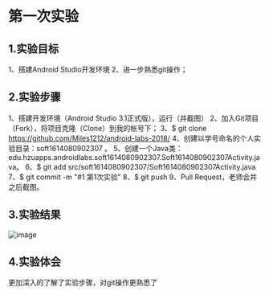 # 第一次实验
## 1.实验目标
 1、搭建Android Studio开发环境
 2、进一步熟悉git操作；
## 2.实验步骤
 1、搭建开发环境（Android Studio 3.1正式版），运行（并截图）
 2、加入Git项目（Fork），将项目克隆（Clone）到我的帐号下；
 3、$ git clone https://github.com/Miles1212/android-labs-2018/
 4、创建以学号命名的个人实验目录：soft1614080902307 。
 5、创建一个Java类：edu.hzuapps.androidlabs.soft1614080902307.Soft1614080902307Activity.java。
 6、$ git add src/soft1614080902307/Soft1614080902307Activity.java
 7、$ git commit -m "#1 第1次实验" 
 8、$ git push
 9、Pull Request，老师合并之后截图。
## 3.实验结果
 ![image](https://raw.githubusercontent.com/Miles1212/android-labs-2018/master/soft1614080902307/shiyan1.png)
## 4.实验体会
 更加深入的了解了实验步骤，对git操作更熟悉了
